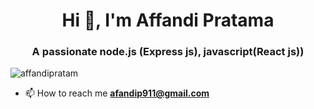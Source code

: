 <h1 align="center">Hi 👋, I'm Affandi Pratama</h1>
<h3 align="center">A passionate node.js (Express js), javascript(React js))</h3>

<p align="left"> <img src="https://komarev.com/ghpvc/?username=affandipratam&label=Profile%20views&color=0e75b6&style=flat" alt="affandipratam" /> </p>

- 📫 How to reach me **afandip911@gmail.com**
